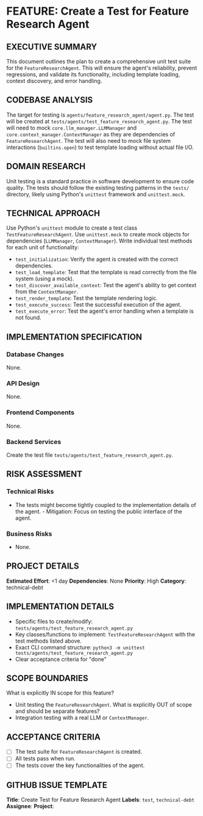 # FEATURE: Create a Test for Feature Research Agent

## EXECUTIVE SUMMARY
This document outlines the plan to create a comprehensive unit test suite for the `FeatureResearchAgent`. This will ensure the agent's reliability, prevent regressions, and validate its functionality, including template loading, context discovery, and error handling.

## CODEBASE ANALYSIS
The target for testing is `agents/feature_research_agent/agent.py`. The test will be created at `tests/agents/test_feature_research_agent.py`. The test will need to mock `core.llm_manager.LLMManager` and `core.context_manager.ContextManager` as they are dependencies of `FeatureResearchAgent`. The test will also need to mock file system interactions (`builtins.open`) to test template loading without actual file I/O.

## DOMAIN RESEARCH
Unit testing is a standard practice in software development to ensure code quality. The tests should follow the existing testing patterns in the `tests/` directory, likely using Python's `unittest` framework and `unittest.mock`.

## TECHNICAL APPROACH
Use Python's `unittest` module to create a test class `TestFeatureResearchAgent`. Use `unittest.mock` to create mock objects for dependencies (`LLMManager`, `ContextManager`). Write individual test methods for each unit of functionality:
- `test_initialization`: Verify the agent is created with the correct dependencies.
- `test_load_template`: Test that the template is read correctly from the file system (using a mock).
- `test_discover_available_context`: Test the agent's ability to get context from the `ContextManager`.
- `test_render_template`: Test the template rendering logic.
- `test_execute_success`: Test the successful execution of the agent.
- `test_execute_error`: Test the agent's error handling when a template is not found.

## IMPLEMENTATION SPECIFICATION
### Database Changes
None.

### API Design
None.

### Frontend Components
None.

### Backend Services
Create the test file `tests/agents/test_feature_research_agent.py`.

## RISK ASSESSMENT
### Technical Risks
- The tests might become tightly coupled to the implementation details of the agent. - Mitigation: Focus on testing the public interface of the agent.

### Business Risks
- None.

## PROJECT DETAILS
**Estimated Effort**: <1 day
**Dependencies**: None
**Priority**: High
**Category**: technical-debt

## IMPLEMENTATION DETAILS
- Specific files to create/modify: `tests/agents/test_feature_research_agent.py`
- Key classes/functions to implement: `TestFeatureResearchAgent` with the test methods listed above.
- Exact CLI command structure: `python3 -m unittest tests/agents/test_feature_research_agent.py`
- Clear acceptance criteria for "done"

## SCOPE BOUNDARIES
What is explicitly IN scope for this feature?
- Unit testing the `FeatureResearchAgent`.
What is explicitly OUT of scope and should be separate features?
- Integration testing with a real LLM or `ContextManager`.

## ACCEPTANCE CRITERIA
- [ ] The test suite for `FeatureResearchAgent` is created.
- [ ] All tests pass when run.
- [ ] The tests cover the key functionalities of the agent.

## GITHUB ISSUE TEMPLATE
**Title**: Create Test for Feature Research Agent
**Labels**: `test`, `technical-debt`
**Assignee**:
**Project**: